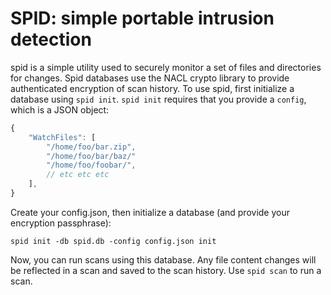 # SPID: simple portable intrusion detection

spid is a simple utility used to securely monitor a set of files and directories for changes. Spid databases use the NACL crypto library to provide authenticated encryption of scan history. To use spid, first initialize a database using `spid init`. `spid init` requires that you provide a `config`, which is a JSON object:

```js
{
	"WatchFiles": [
		"/home/foo/bar.zip",
		"/home/foo/bar/baz/"
		"/home/foo/foobar/",
		// etc etc etc
	],
}
```

Create your config.json, then initialize a database (and provide your encryption passphrase):

`spid init -db spid.db -config config.json init`

Now, you can run scans using this database. Any file content changes will be
reflected in a scan and saved to the scan history. Use `spid scan` to run a
scan.

